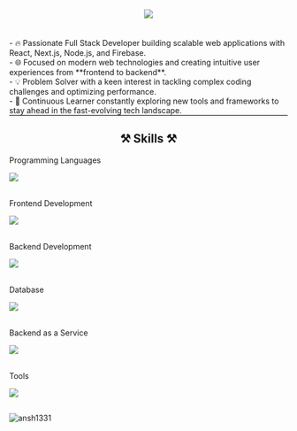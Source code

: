 <h1 align="center">
    <img src="https://readme-typing-svg.herokuapp.com/?font=Righteous&size=35&center=true&vCenter=true&width=500&height=70&duration=4000&lines=Hi+There!+👋;+I'm+Ansh!;" />
</h1>
<br>
<div style="border-bottom: 0.667px solid black;">
    - 🔥 Passionate Full Stack Developer building scalable web applications with React, Next.js, Node.js, and Firebase.<br>
    - 🌐 Focused on modern web technologies and creating intuitive user experiences from **frontend to backend**.<br>
    - 💡 Problem Solver with a keen interest in tackling complex coding challenges and optimizing performance.<br>
    - 🚀 Continuous Learner constantly exploring new tools and frameworks to stay ahead in the fast-evolving tech landscape.
</div>

## 

<h2 align="center">⚒️ Skills ⚒️</h2>

Programming Languages
<div>
    <img src="https://skillicons.dev/icons?i=python,javascript,c,cpp,java" />
</div>
<br>

Frontend Development
<div>
    <img src="https://skillicons.dev/icons?i=react,bootstrap,html,css,nextjs,tailwind,figma" />
</div>
<br>

Backend Development
<div>
    <img src="https://skillicons.dev/icons?i=nodejs,express" />
</div>
<br>

Database
<div>
    <img src="https://skillicons.dev/icons?i=mongodb,mysql" />
</div>
<br>

Backend as a Service
<div>
    <img src="https://skillicons.dev/icons?i=firebase" />
</div>
<br>

Tools
<div>
    <img src="https://skillicons.dev/icons?i=vscode,github,git,postman" />
</div>


## 


<p align="left">
</p>



<p><img align="center" src="https://github-readme-stats.vercel.app/api/top-langs?username=ansh1331&show_icons=true&locale=en&layout=compact" alt="ansh1331" /></p>
